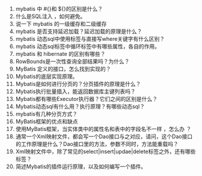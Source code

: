 1. mybatis 中 #{}和 ${}的区别是什么？
2. 什么是SQL注入 ，如何避免。
3. 说一下 mybatis 的一级缓存和二级缓存
4. mybatis 是否支持延迟加载？延迟加载的原理是什么？
5. mybatis 动态sql中使用标签与直接写where关键字有什么区别？
6. mybatis 动态sql标签中循环标签中有哪些属性，各自的作用。
7. mybatis 和 hibernate 的区别有哪些？
8. RowBounds是一次性查询全部结果吗？为什么？
9. MyBatis 定义的接口，怎么找到实现的？
10. Mybatis的底层实现原理。
11. Mybatis是如何进行分页的？分页插件的原理是什么？
12. Mybatis执行批量插入，能返回数据库主键列表吗？
13. Mybatis都有哪些Executor执行器？它们之间的区别是什么？
14. Mybatis动态sql有什么用？执行原理？有哪些动态sql？
15. mybatis有几种分页方式？
16. MyBatis框架的优点和缺点
17. 使用MyBatis框架，当实体类中的属性名和表中的字段名不一样 ，怎么办 ？
18. 通常一个Xml映射文件，都会写一个Dao接口与之对应，请问，这个Dao接口的工作原理是什么？Dao接口里的方法，参数不同时，方法能重载吗？
19. Xml映射文件中，除了常见的select|insert|updae|delete标签之外，还有哪些标签？
20. 简述Mybatis的插件运行原理，以及如何编写一个插件。